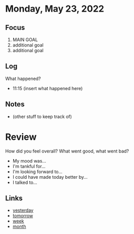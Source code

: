 # Monday, May 23, 2022

## Focus
1. MAIN GOAL
2. additional goal
3. additional goal

## Log
What happened?
- 11:15 (insert what happened here)

## Notes
- (other stuff to keep track of)

# Review
How did you feel overall? What went good, what went bad?

- My mood was...
- I'm tankful for...
- I'm looking forward to...
- I could have made today better by...
- I talked to...
 
## Links
- [yesterday](calendar/days/2022-05-22.md)
- [tomorrow](calendar/days/2022-05-24.md)
- [week](calendar/weeks/2022-21.md)
- [month](calendar/months/2022-05)
